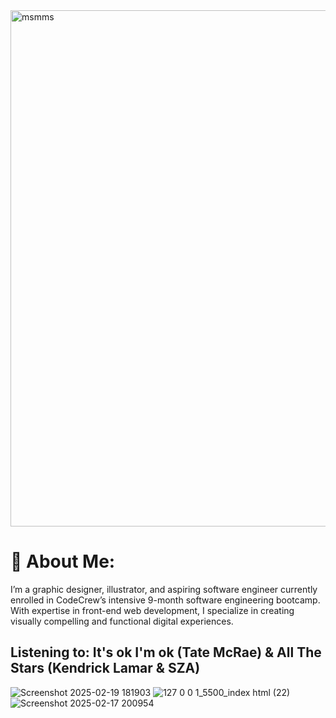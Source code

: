 <img width="826" alt="msmms" src="https://github.com/user-attachments/assets/1c5d5b5b-c252-45ab-a9cb-80b8ff26417c" />

# 🌱 About Me:
I’m a graphic designer, illustrator, and aspiring software engineer currently enrolled in CodeCrew’s intensive 9-month software engineering bootcamp. With expertise in front-end web development, I specialize in creating visually compelling and functional digital experiences.
 
 ## Listening to: It's ok I'm ok (Tate McRae) & All The Stars (Kendrick Lamar & SZA)
![Screenshot 2025-02-19 181903](https://github.com/user-attachments/assets/dc7528e0-f461-44be-a9df-4201f3133536)
![127 0 0 1_5500_index html (22)](https://github.com/user-attachments/assets/948eca3c-7bec-4baf-a9b2-543f81c304ae)
![Screenshot 2025-02-17 200954](https://github.com/user-attachments/assets/84cb86a3-f424-46d5-a8e8-c05b0670bc9a)






